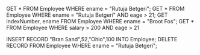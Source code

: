 GET * FROM Employee WHERE ename = "Rutuja Betgeri";
GET * FROM Employee WHERE ename = "Rutuja Betgeri" AND eage > 21;
GET indexNumber, ename FROM Employee WHERE ename = "Broot Fos";
GET * FROM Employee WHERE salary > 200 AND eage > 21

INSERT RECORD "Bran Sand",52,"Ohio",100 INTO Employee;
DELETE RECORD FROM Employee WHERE ename = "Rutuja Betgeri";